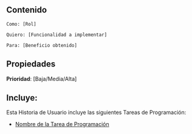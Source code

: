 ## Contenido
```
Como: [Rol]

Quiero: [Funcionalidad a implementar]

Para: [Beneficio obtenido]
```

## Propiedades
__Prioridad__: [Baja/Media/Alta]

## Incluye:
Esta Historia de Usuario incluye las siguientes Tareas de Programación:
* [Nombre de la Tarea de Programación](Enlace)
